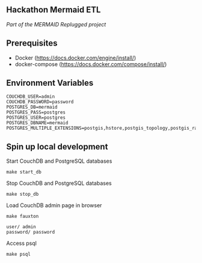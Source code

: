 Hackathon Mermaid ETL
---------------------


_Part of the MERMAID Replugged project_


## Prerequisites

- Docker (https://docs.docker.com/engine/install/)
- docker-compose (https://docs.docker.com/compose/install/)



## Environment Variables

```
COUCHDB_USER=admin
COUCHDB_PASSWORD=password
POSTGRES_DB=mermaid
POSTGRES_PASS=postgres
POSTGRES_USER=postgres
POSTGRES_DBNAME=mermaid
POSTGRES_MULTIPLE_EXTENSIONS=postgis,hstore,postgis_topology,postgis_raster,pgrouting
```

## Spin up local development


Start CouchDB and PostgreSQL databases

`make start_db`

Stop CouchDB and PostgreSQL databases

`make stop_db`

Load CouchDB admin page in browser

```
make fauxton

user/ admin
password/ password

```

Access psql

```
make psql

```




